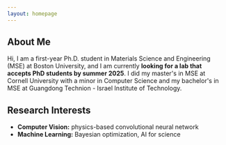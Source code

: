 ```yaml
---
layout: homepage
---
```


## About Me

Hi, I am a first-year Ph.D. student in Materials Science and Engineering (MSE) at Boston University, and I am currently **looking for a lab that accepts PhD students by summer 2025**. I did my master's in MSE at Cornell University with a minor in Computer Science and my bachelor's in MSE at Guangdong Technion - Israel Institute of Technology.

## Research Interests

- **Computer Vision:** physics-based convolutional neural network
- **Machine Learning:** Bayesian optimization, AI for science
